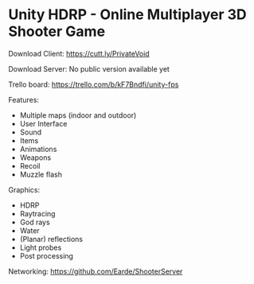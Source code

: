 # Unity HDRP - Online Multiplayer 3D Shooter Game

Download Client: https://cutt.ly/PrivateVoid

Download Server: No public version available yet

Trello board: 	 https://trello.com/b/kF7Bndfi/unity-fps

Features:
- Multiple maps (indoor and outdoor)
- User Interface
- Sound
- Items
- Animations
- Weapons
- Recoil
- Muzzle flash

Graphics:
- HDRP
- Raytracing
- God rays
- Water
- (Planar) reflections
- Light probes
- Post processing

Networking:
https://github.com/Earde/ShooterServer
